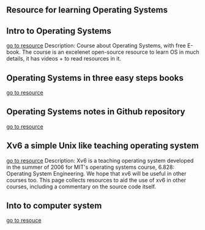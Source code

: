 ## Resource for learning Operating Systems

## Intro to Operating Systems
[go to resource](https://pages.cs.wisc.edu/~remzi/OSTEP/)
	Description: Course about Operating Systems, with free E-book. The course is an excelenet open-source resource to learn OS in much details, it has videos + to read resources in it.

## Operating Systems in three easy steps books
[go to resource](https://www.amazon.com/gp/product/198508659X/ref=ppx_yo_dt_b_asin_title_o01_s00?ie=UTF8&psc=1)

## Operating Systems notes in Github repository
[go to resource](https://github.com/darshanime/notes/blob/master/operating_systems.org)

## Xv6 a simple Unix like teaching operating system
[go to resource](https://pdos.csail.mit.edu/6.828/2017/xv6.html)
	Description: Xv6 is a teaching operating system developed in the summer of 2006 for MIT's operating systems course, 6.828: Operating System Engineering. We hope that xv6 will be useful in other courses too. This page collects resources to aid the use of xv6 in other courses, including a commentary on the source code itself.

## Into to computer system
[go to resouce](http://pages.cs.wisc.edu/~gerald/cs354/Spring18/)
